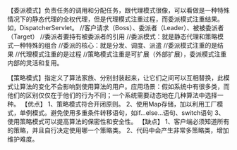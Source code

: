 【委派模式】负责任务的调用和分配任务，跟代理模式很像，可以看做是一种特殊情况下的静态代理的全权代理，但是代理模式注重过程，而委派模式注重结果。如，DispatcherServlet。
//客户请求（Boss）、委派者（Leader）、被被委派者（Target） 
//委派者要持有被委派者的引用 
//委派模式：就是静态代理和策略模式一种特殊的组合
//委派的核心：就是分发、调度、派遣
//委派模式注重的是结果 
//代理模式注重的是过程 
//策略模式注重是可扩展（外部扩展），委派模式注重内部的灵活和复用。

【策略模式】指定义了算法家族、分别封装起来，让它们之间可以互相替换，此模式让算法的变化不会影响到使用算法的用户。应用场景：假如系统中有很多类，而他们的区别仅仅在于他们的行为不同；一个系统需要动态地在几种算法中选择一种。 
【优点】
1、策略模式符合开闭原则。
2、使用Map存储，加以利用工厂模式，单例模式。避免使用多重条件转移语句，如if...else...语句、switch语句
3、使用策略模式可以提高算法的保密性和安全性。
【缺点】
1、客户端必须知道所有的策略，并且自行决定使用哪一个策略类。
2、代码中会产生非常多策略类，增加维护难度。
